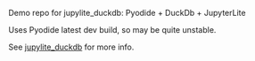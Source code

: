 
Demo repo for jupylite_duckdb: Pyodide + DuckDb + JupyterLite

Uses Pyodide latest dev build, so may be quite unstable.

See [jupylite_duckdb](https://github.com/iqmo-org/jupylite_duckdb) for more info. 